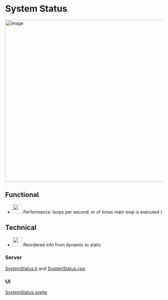 # System Status

<img width="518" alt="image" src="https://github.com/user-attachments/assets/49e4a72a-ee1e-47a4-afe6-d0dd49573a86" />

## Functional

* <img width="30" src="https://github.com/user-attachments/assets/b0e8af99-ed76-422a-8bd1-bfbd9e0f4c44"/> Performance: loops per second: nr of times main loop is executed (

## Technical

* <img width="30" src="https://github.com/user-attachments/assets/b0e8af99-ed76-422a-8bd1-bfbd9e0f4c44"/> Reordered info from dynamic to static

### Server

[SystemStatus.h](https://github.com/ewowi/MoonLight/blob/main/lib/framework/SystemStatus.h) and [SystemStatus.cpp](https://github.com/ewowi/MoonLight/blob/main/lib/framework/SystemStatus.cpp)

### UI

[SystemStatus.svelte](https://github.com/ewowi/MoonLight/blob/main/interface/src/routes/system/status/SystemStatus.svelte)
